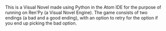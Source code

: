 This is a Visual Novel made using Python in the Atom IDE for the purpose of running on Ren'Py (a Visual Novel Engine).
The game consists of two endings (a bad and a good ending), with an option to retry for the option if you end up picking the bad option.
